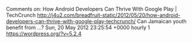 Comments on: How Android Developers Can Thrive With Google Play | TechCrunch http://j4u2.com/breadfruit-static/2012/05/20/how-android-developers-can-thrive-with-google-play-techcrunch/ Can Jamaican youth benefit from ...? Sun, 20 May 2012 23:25:54 +0000  hourly   1  https://wordpress.org/?v=5.2.4